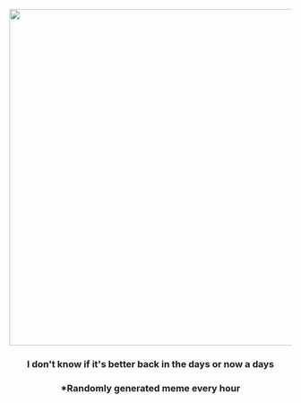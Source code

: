 <p align="center">
        <img src="https://i.redd.it/fzbofdh3ucw81.jpg" width="600" height="600">
        </p>
        <h3 align="center">I don't know if it's better back in the days or now a days</h3>
        <h3 align="center">*Randomly generated meme every hour</h3>
    